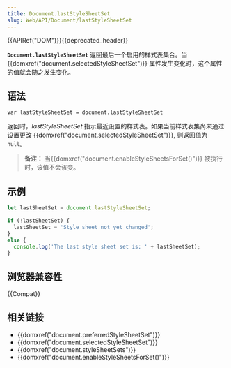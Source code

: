 ```yaml
---
title: Document.lastStyleSheetSet
slug: Web/API/Document/lastStyleSheetSet
---
```


{{APIRef("DOM")}}{{deprecated_header}}

**`Document.lastStyleSheetSet`** 返回最后一个启用的样式表集合。当 {{domxref("document.selectedStyleSheetSet")}} 属性发生变化时，这个属性的值就会随之发生变化。

## 语法

```
var lastStyleSheetSet = document.lastStyleSheetSet
```

返回时，_lastStyleSheetSet_ 指示最近设置的样式表。如果当前样式表集尚未通过设置更改 {{domxref("document.selectedStyleSheetSet")}}, 则返回值为 `null`。

> **备注：** 当{{domxref("document.enableStyleSheetsForSet()")}} 被执行时，该值不会该变。

## 示例

```js
let lastSheetSet = document.lastStyleSheetSet;

if (!lastSheetSet) {
  lastSheetSet = 'Style sheet not yet changed';
}
else {
  console.log('The last style sheet set is: ' + lastSheetSet);
}
```

## 浏览器兼容性

{{Compat}}

## 相关链接

- {{domxref("document.preferredStyleSheetSet")}}
- {{domxref("document.selectedStyleSheetSet")}}
- {{domxref("document.styleSheetSets")}}
- {{domxref("document.enableStyleSheetsForSet()")}}
